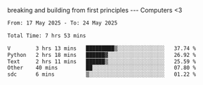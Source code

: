 breaking and building from first principles --- Computers <3

<!--START_SECTION:waka-->

```txt
From: 17 May 2025 - To: 24 May 2025

Total Time: 7 hrs 53 mins

V        3 hrs 13 mins   █████████▒░░░░░░░░░░░░░░░   37.74 %
Python   2 hrs 18 mins   ██████▓░░░░░░░░░░░░░░░░░░   26.92 %
Text     2 hrs 11 mins   ██████▒░░░░░░░░░░░░░░░░░░   25.59 %
Other    40 mins         ██░░░░░░░░░░░░░░░░░░░░░░░   07.80 %
sdc      6 mins          ▒░░░░░░░░░░░░░░░░░░░░░░░░   01.22 %
```

<!--END_SECTION:waka-->

